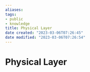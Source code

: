 ```yaml
---
aliases: 
tags: 
- public
- knowledge
title: Physical Layer
date created: "2023-03-06T07:26:45"
date modified: "2023-03-06T07:26:54"
---
```


# Physical Layer
